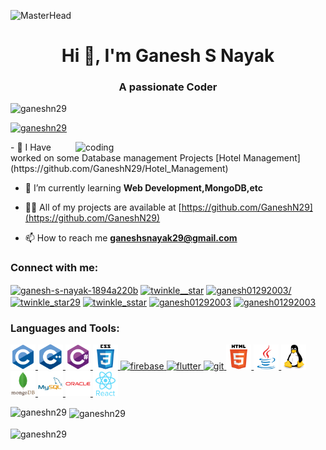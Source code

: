 ![MasterHead](https://camo.githubusercontent.com/69bf67291da308f2ed16225521364f8acea377dda2ec5c0f41b5f8f307875f0a/68747470733a2f2f692e696d6775722e636f6d2f7551366e566a422e676966)
<h1 align="center">Hi 👋, I'm Ganesh S Nayak</h1>
<h3 align="center">A passionate Coder</h3>

<p align="left"> <img src="https://komarev.com/ghpvc/?username=ganeshn29&label=Profile%20views&color=0e75b6&style=flat" alt="ganeshn29" /> </p>

<p align="left"> <a href="https://github.com/ryo-ma/github-profile-trophy"><img src="https://github-profile-trophy.vercel.app/?username=ganeshn29" alt="ganeshn29" /></a> </p>

<img align="right" alt="coding" width="400" src="https://cdn.dribbble.com/users/416610/screenshots/4801105/media/be031f8d02ca8cc404d44be54ee2c493.gif">
- 🔭 I Have worked on some Database management Projects [Hotel Management](https://github.com/GaneshN29/Hotel_Management)

- 🌱 I’m currently learning **Web Development,MongoDB,etc**

- 👨‍💻 All of my projects are available at [https://github.com/GaneshN29](https://github.com/GaneshN29)

- 📫 How to reach me **ganeshsnayak29@gmail.com**

<h3 align="left">Connect with me:</h3>
<p align="left">
<a href="https://linkedin.com/in/ganesh-s-nayak-1894a220b" target="blank"><img align="center" src="https://img.icons8.com/doodle/512/linkedin--v2.png" alt="ganesh-s-nayak-1894a220b" height="30" width="40" /></a>
  <a href="https://auth.geeksforgeeks.org/user/twinkle__star" target="blank"><img align="center" src="https://img.icons8.com/color/512/GeeksforGeeks.png" alt="twinkle__star" height="30" width="40" /></a>
  <a href="https://www.leetcode.com/ganesh01292003/" target="blank"><img align="center" src="https://img.icons8.com/external-tal-revivo-shadow-tal-revivo/512/external-level-up-your-coding-skills-and-quickly-land-a-job-logo-shadow-tal-revivo.png" alt="ganesh01292003/" height="30" width="40" /></a>
<a href="https://codeforces.com/profile/twinkle_star29" target="blank"><img align="center" src="https://img.icons8.com/external-tal-revivo-filled-tal-revivo/512/external-codeforces-programming-competitions-and-contests-programming-community-logo-filled-tal-revivo.png" alt="twinkle_star29" height="30" width="40" /></a>
  <a href="https://www.codechef.com/users/twinkle_sstar" target="blank"><img align="center" src="https://img.icons8.com/fluency/512/codechef.png" alt="twinkle_sstar" height="30" width="40" /></a>
<a href="https://www.hackerrank.com/ganesh01292003" target="blank"><img align="center" src="https://cdn.worldvectorlogo.com/logos/hackerrank.svg" alt="ganesh01292003" height="30" width="40" /></a>
<a href="https://www.hackerearth.com/@ganesh01292003" target="blank"><img align="center" src="https://upload.wikimedia.org/wikipedia/commons/e/e8/HackerEarth_logo.png" alt="ganesh01292003" height="30" width="40" /></a>
</p>

<h3 align="left">Languages and Tools:</h3>
<p align="left"> <a href="https://www.cprogramming.com/" target="_blank" rel="noreferrer"> <img src="https://raw.githubusercontent.com/devicons/devicon/master/icons/c/c-original.svg" alt="c" width="40" height="40"/> </a> <a href="https://www.w3schools.com/cpp/" target="_blank" rel="noreferrer"> <img src="https://raw.githubusercontent.com/devicons/devicon/master/icons/cplusplus/cplusplus-original.svg" alt="cplusplus" width="40" height="40"/> </a> <a href="https://www.w3schools.com/cs/" target="_blank" rel="noreferrer"> <img src="https://raw.githubusercontent.com/devicons/devicon/master/icons/csharp/csharp-original.svg" alt="csharp" width="40" height="40"/> </a> <a href="https://www.w3schools.com/css/" target="_blank" rel="noreferrer"> <img src="https://raw.githubusercontent.com/devicons/devicon/master/icons/css3/css3-original-wordmark.svg" alt="css3" width="40" height="40"/> </a> <a href="https://firebase.google.com/" target="_blank" rel="noreferrer"> <img src="https://www.vectorlogo.zone/logos/firebase/firebase-icon.svg" alt="firebase" width="40" height="40"/> </a> <a href="https://flutter.dev" target="_blank" rel="noreferrer"> <img src="https://www.vectorlogo.zone/logos/flutterio/flutterio-icon.svg" alt="flutter" width="40" height="40"/> </a> <a href="https://git-scm.com/" target="_blank" rel="noreferrer"> <img src="https://www.vectorlogo.zone/logos/git-scm/git-scm-icon.svg" alt="git" width="40" height="40"/> </a> <a href="https://www.w3.org/html/" target="_blank" rel="noreferrer"> <img src="https://raw.githubusercontent.com/devicons/devicon/master/icons/html5/html5-original-wordmark.svg" alt="html5" width="40" height="40"/> </a> <a href="https://www.java.com" target="_blank" rel="noreferrer"> <img src="https://raw.githubusercontent.com/devicons/devicon/master/icons/java/java-original.svg" alt="java" width="40" height="40"/> </a> <a href="https://www.linux.org/" target="_blank" rel="noreferrer"> <img src="https://raw.githubusercontent.com/devicons/devicon/master/icons/linux/linux-original.svg" alt="linux" width="40" height="40"/> </a> <a href="https://www.mongodb.com/" target="_blank" rel="noreferrer"> <img src="https://raw.githubusercontent.com/devicons/devicon/master/icons/mongodb/mongodb-original-wordmark.svg" alt="mongodb" width="40" height="40"/> </a> <a href="https://www.mysql.com/" target="_blank" rel="noreferrer"> <img src="https://raw.githubusercontent.com/devicons/devicon/master/icons/mysql/mysql-original-wordmark.svg" alt="mysql" width="40" height="40"/> </a> <a href="https://www.oracle.com/" target="_blank" rel="noreferrer"> <img src="https://raw.githubusercontent.com/devicons/devicon/master/icons/oracle/oracle-original.svg" alt="oracle" width="40" height="40"/> </a> <a href="https://reactjs.org/" target="_blank" rel="noreferrer"> <img src="https://raw.githubusercontent.com/devicons/devicon/master/icons/react/react-original-wordmark.svg" alt="react" width="40" height="40"/> </a> </p>

<p><img align="left" src="https://github-readme-stats.vercel.app/api/top-langs?username=ganeshn29&show_icons=true&locale=en&layout=compact" alt="ganeshn29" /></p>

<p>&nbsp;<img align="center" src="https://github-readme-stats.vercel.app/api?username=ganeshn29&show_icons=true&locale=en" alt="ganeshn29" /></p>

<p><img align="center" src="https://github-readme-streak-stats.herokuapp.com/?user=ganeshn29&" alt="ganeshn29" /></p>
